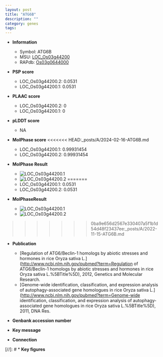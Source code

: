 ```yaml
---
layout: post
title: "ATG6B"
description: ""
category: genes
tags: 
---
```


* **Information**  
    + Symbol: ATG6B  
    + MSU: [LOC_Os03g44200](http://rice.plantbiology.msu.edu/cgi-bin/ORF_infopage.cgi?orf=LOC_Os03g44200)  
    + RAPdb: [Os03g0644000](http://rapdb.dna.affrc.go.jp/viewer/gbrowse_details/irgsp1?name=Os03g0644000)  

* **PSP score**  
    + LOC_Os03g44200.2: 0.0531 
    + LOC_Os03g44200.1: 0.0531 

* **PLAAC score**  
    + LOC_Os03g44200.2: 0 
    + LOC_Os03g44200.1: 0 

* **pLDDT score**
    + NA


* **MolPhase score**
<<<<<<< HEAD:_posts/A/2024-02-16-ATG6B.md
    + LOC_Os03g44200.1: 0.99931454
    + LOC_Os03g44200.2: 0.99931454

* **MolPhase Result**
    + ![LOC_Os03g44200.1](https://304243504.github.io/Pictures/LOC_Os03g/LOC_Os03g44200.1.png)
    + ![LOC_Os03g44200.2](https://304243504.github.io/Pictures/LOC_Os03g/LOC_Os03g44200.2.png)
=======
    + LOC_Os03g44200.1: 0.0531
    + LOC_Os03g44200.2: 0.0531

* **MolPhaseResult**
    + ![LOC_Os03g44200.1](https://ricepsp.github.io/pictures/LOC_Os03g/LOC_Os03g44200.1.png)
    + ![LOC_Os03g44200.2](https://ricepsp.github.io/pictures/LOC_Os03g/LOC_Os03g44200.2.png)
>>>>>>> 0ba9e656d2567e330407a5f1b1d54d48f23437ee:_posts/A/2022-11-15-ATG6B.md

* **Publication**  
    + [Regulation of ATG6/Beclin-1 homologs by abiotic stresses and hormones in rice Oryza sativa L.](http://www.ncbi.nlm.nih.gov/pubmed?term=Regulation of ATG6/Beclin-1 homologs by abiotic stresses and hormones in rice Oryza sativa L.%5BTitle%5D), 2012, Genetics and Molecular Research.
    + [Genome-wide identification, classification, and expression analysis of autophagy-associated gene homologues in rice Oryza sativa L.](http://www.ncbi.nlm.nih.gov/pubmed?term=Genome-wide identification, classification, and expression analysis of autophagy-associated gene homologues in rice Oryza sativa L.%5BTitle%5D), 2011, DNA Res.

* **Genbank accession number**  

* **Key message**  

* **Connection**  

[//]: # * **Key figures**  


